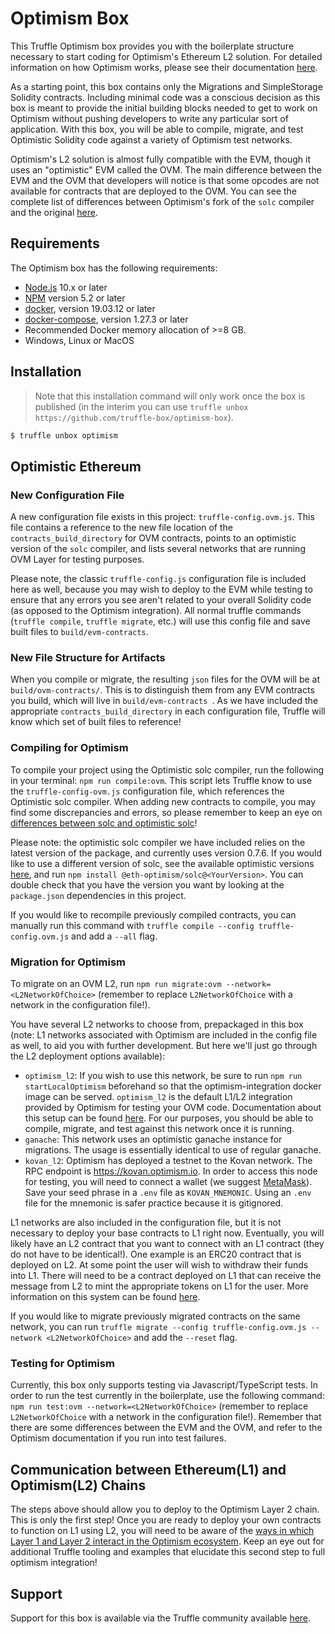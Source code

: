 # Optimism Box

This Truffle Optimism box provides you with the boilerplate structure necessary to start coding for Optimism's Ethereum L2 solution. For detailed information on how Optimism works, please see their documentation [here](http://community.optimism.io/docs/developers/integration.html#).

As a starting point, this box contains only the Migrations and SimpleStorage Solidity contracts. Including minimal code was a conscious decision as this box is meant to provide the initial building blocks needed to get to work on Optimism without pushing developers to write any particular sort of application. With this box, you will be able to compile, migrate, and test Optimistic Solidity code against a variety of Optimism test networks.

Optimism's L2 solution is almost fully compatible with the EVM, though it uses an "optimistic" EVM called the OVM. The main difference between the EVM and the OVM that developers will notice is that some opcodes are not available for contracts that are deployed to the OVM. You can see the complete list of differences between Optimism's fork of the `solc` compiler and the original [here](https://github.com/ethereum-optimism/solidity/compare/27d51765c0623c9f6aef7c00214e9fe705c331b1...develop-0.6).

## Requirements

The Optimism box has the following requirements:

- [Node.js](https://nodejs.org/) 10.x or later
- [NPM](https://docs.npmjs.com/cli/) version 5.2 or later
- [docker](https://docs.docker.com/get-docker/), version 19.03.12 or later
- [docker-compose](https://docs.docker.com/compose/install/), version 1.27.3 or later
- Recommended Docker memory allocation of >=8 GB.
- Windows, Linux or MacOS

## Installation

> Note that this installation command will only work once the box is published (in the interim you can use `truffle unbox https://github.com/truffle-box/optimism-box`).

```bash
$ truffle unbox optimism
```

## Optimistic Ethereum


### New Configuration File

A new configuration file exists in this project: `truffle-config.ovm.js`. This file contains a reference to the new file location of the `contracts_build_directory` for OVM contracts, points to an optimistic version of the `solc` compiler, and lists several networks that are running OVM Layer for testing purposes.

Please note, the classic `truffle-config.js` configuration file is included here as well, because you may wish to deploy to the EVM while testing to ensure that any errors you see aren't related to your overall Solidity code (as opposed to the Optimism integration). All normal truffle commands (`truffle compile`, `truffle migrate`, etc.) will use this config file and save built files to `build/evm-contracts`.

### New File Structure for Artifacts

When you compile or migrate, the resulting `json` files for the OVM will be at `build/ovm-contracts/`. This is to distinguish them from any EVM contracts you build, which will live in `build/evm-contracts `. As we have included the appropriate `contracts_build_directory` in each configuration file, Truffle will know which set of built files to reference!

### Compiling for Optimism

To compile your project using the Optimistic solc compiler, run the following in your terminal: `npm run compile:ovm`. This script lets Truffle know to use the `truffle-config-ovm.js` configuration file, which references the Optimistic solc compiler. When adding new contracts to compile, you may find some discrepancies and errors, so please remember to keep an eye on [differences between solc and optimistic solc](https://github.com/ethereum-optimism/solidity/compare/27d51765c0623c9f6aef7c00214e9fe705c331b1...develop-0.6)!

Please note: the optimistic solc compiler we have included relies on the latest version of the package, and currently uses version 0.7.6. If you would like to use a different version of solc, see the available optimistic versions [here](https://www.npmjs.com/package/@eth-optimism/solc), and run `npm install @eth-optimism/solc@<YourVersion>`. You can double check that you have the version you want by looking at the `package.json` dependencies in this project.

If you would like to recompile previously compiled contracts, you can manually run this command with `truffle compile --config truffle-config.ovm.js` and add a `--all` flag.


### Migration for Optimism

To migrate on an OVM L2, run `npm run migrate:ovm --network=<L2NetworkOfChoice>` (remember to replace `L2NetworkOfChoice` with a network in the configuration file!).

You have several L2 networks to choose from, prepackaged in this box (note: L1 networks associated with Optimism are included in the config file as well, to aid you with further development. But here we'll just go through the L2 deployment options available):

- `optimism_l2`: If you wish to use this network, be sure to run `npm run startLocalOptimism` beforehand so that the optimism-integration docker image can be served. `optimism_l2` is the default L1/L2 integration provided by Optimism for testing your OVM code. Documentation about this setup can be found [here](https://github.com/ethereum-optimism/optimism-integration). For our purposes, you should be able to compile, migrate, and test against this network once it is running.
- `ganache`: This network uses an optimistic ganache instance for migrations. The usage is essentially identical to use of regular ganache.
- `kovan_l2`: Optimism has deployed a testnet to the Kovan network. The RPC endpoint is https://kovan.optimism.io. In order to access this node for testing, you will need to connect a wallet (we suggest [MetaMask](https://metamask.io/)). Save your seed phrase in a `.env` file as `KOVAN_MNEMONIC`. Using an `.env` file for the mnemonic is safer practice because it is gitignored.

L1 networks are also included in the configuration file, but it is not necessary to deploy your base contracts to L1 right now. Eventually, you will likely have an L2 contract that you want to connect with an L1 contract (they do not have to be identical!). One example is an ERC20 contract that is deployed on L2. At some point the user will wish to withdraw their funds into L1. There will need to be a contract deployed on L1 that can receive the message from L2 to mint the appropriate tokens on L1 for the user. More information on this system can be found [here](http://community.optimism.io/docs/developers/integration.html#bridging-l1-and-l2).

If you would like to migrate previously migrated contracts on the same network, you can run `truffle migrate --config truffle-config.ovm.js --network <L2NetworkOfChoice>` and add the `--reset` flag.

### Testing for Optimism

Currently, this box only supports testing via Javascript/TypeScript tests. In order to run the test currently in the boilerplate, use the following command: `npm run test:ovm --network=<L2NetworkOfChoice>` (remember to replace `L2NetworkOfChoice` with a network in the configuration file!). Remember that there are some differences between the EVM and the OVM, and refer to the Optimism documentation if you run into test failures.

## Communication between Ethereum(L1) and Optimism(L2) Chains

The steps above should allow you to deploy to the Optimism Layer 2 chain. This is only the first step! Once you are ready to deploy your own contracts to function on L1 using L2, you will need to be aware of the [ways in which Layer 1 and Layer 2 interact in the Optimism ecosystem](http://community.optimism.io/docs/developers/integration.html#bridging-l1-and-l2). Keep an eye out for additional Truffle tooling and examples that elucidate this second step to full optimism integration!

## Support

Support for this box is available via the Truffle community available [here](https://www.trufflesuite.com/community).

